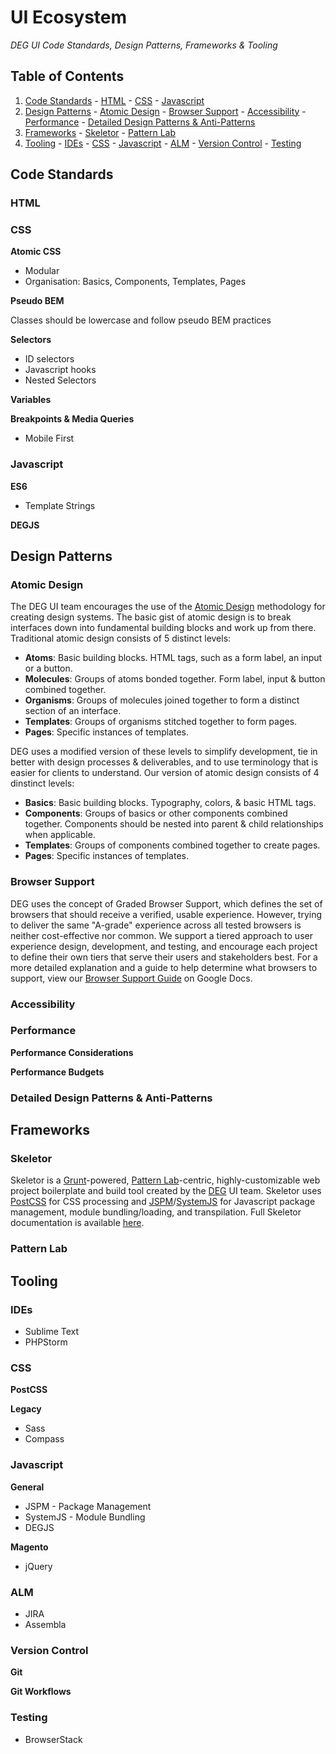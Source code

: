# UI Ecosystem
*DEG UI Code Standards, Design Patterns, Frameworks & Tooling*

## Table of Contents
  1. [Code Standards](#code-standards)
    - [HTML](#html)
    - [CSS](#css)
    - [Javascript](#javascript)
  2. [Design Patterns](#design-patterns)
    - [Atomic Design](#atomic-design)
    - [Browser Support](#browser-support)
    - [Accessibility](#accessibility)
    - [Performance](#performance)
    - [Detailed Design Patterns & Anti-Patterns](#detailed-design-patterns--anti-patterns)
  3. [Frameworks](#frameworks)
    - [Skeletor](#skeletor)
    - [Pattern Lab](#pattern-lab)
  4. [Tooling](#tooling)
    - [IDEs](#ides)
    - [CSS](#css-1)
    - [Javascript](#javascript-1)
    - [ALM](#alm)
    - [Version Control](#version-control)
    - [Testing](#testing)


## Code Standards

### HTML

### CSS
**Atomic CSS**
* Modular
* Organisation: Basics, Components, Templates, Pages

**Pseudo BEM**

Classes should be lowercase and follow pseudo BEM practices

**Selectors**
* ID selectors
* Javascript hooks
* Nested Selectors

**Variables**

**Breakpoints & Media Queries**
* Mobile First

### Javascript
**ES6**
* Template Strings

**DEGJS**

## Design Patterns

### Atomic Design
The DEG UI team encourages the use of the [Atomic Design](http://bradfrost.com/blog/post/atomic-web-design) methodology for creating design systems. The basic gist of atomic design is to break interfaces down into fundamental building blocks and work up from there. Traditional atomic design consists of 5 distinct levels:
- __Atoms__: Basic building blocks. HTML tags, such as a form label, an input or a button.
- __Molecules__: Groups of atoms bonded together. Form label, input & button combined together.
- __Organisms__: Groups of molecules joined together to form a distinct section of an interface.
- __Templates__: Groups of organisms stitched together to form pages.
- __Pages__: Specific instances of templates.

DEG uses a modified version of these levels to simplify development, tie in better with design processes & deliverables, and to use terminology that is easier for clients to understand. Our version of atomic design consists of 4 dinstinct levels:
- __Basics__: Basic building blocks. Typography, colors, & basic HTML tags.
- __Components__: Groups of basics or other components combined together. Components should be nested into parent & child relationships when applicable.
- __Templates__: Groups of components combined together to create pages.
- __Pages__: Specific instances of templates.

### Browser Support
DEG uses the concept of Graded Browser Support, which defines the set of browsers that should receive a verified, usable experience. However, trying to deliver the same "A-grade" experience across all tested browsers is neither cost-effective nor common. We support a tiered approach to user experience design, development, and testing, and encourage each project to define their own tiers that serve their users and stakeholders best. For a more detailed explanation and a guide to help determine what browsers to support, view our [Browser Support Guide](https://docs.google.com/document/d/1RDcfLoOyj-zwz7JmFxV6KQVlZ_yuZhhSMornd-uikaE/edit#) on Google Docs.

### Accessibility

### Performance
**Performance Considerations**

**Performance Budgets**


### Detailed Design Patterns & Anti-Patterns

## Frameworks

### Skeletor

Skeletor is a [Grunt](http://gruntjs.com)-powered, [Pattern Lab](http://patternlab.io)-centric, highly-customizable web project boilerplate and build tool created by the [DEG](http://www.degdigital.com) UI team. Skeletor uses [PostCSS](http://postcss.org) for CSS processing and [JSPM](http://jspm.io)/[SystemJS](https://github.com/systemjs/systemjs) for Javascript package management, module bundling/loading, and transpilation. Full Skeletor documentation is available [here](https://github.com/degdigital/skeletor).

### Pattern Lab


## Tooling

### IDEs
* Sublime Text
* PHPStorm

### CSS
**PostCSS**

**Legacy**
* Sass
* Compass

### Javascript
**General**
* JSPM - Package Management
* SystemJS - Module Bundling
* DEGJS

**Magento**
* jQuery

### ALM
* JIRA
* Assembla

### Version Control
**Git**

**Git Workflows**

### Testing
* BrowserStack
